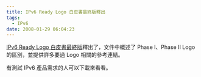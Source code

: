 ```yaml
---
title: IPv6 Ready Logo 白皮書最終版釋出
tags:
  - IPv6
date: 2008-01-29 06:04:23
---
```


[IPv6 Ready Logo 白皮書最終版](http://www.ipv6forum.com/dl/white/IPv6_Ready_Logo_White_Paper_Final.pdf)釋出了，文件中概述了 Phase I、Phase II Logo 的區別，並提供許多要過 Logo 相關的參考連結。

有測試 IPv6 產品需求的人可以下載來看看。